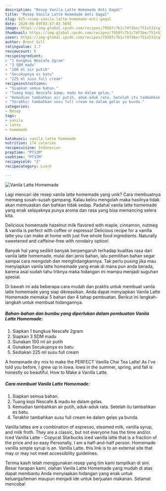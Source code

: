 ```yaml
---
description: "Resep Vanila Latte Homemade Anti Gagal"
title: "Resep Vanila Latte Homemade Anti Gagal"
slug: 825-resep-vanila-latte-homemade-anti-gagal
date: 2020-08-09T03:57:03.569Z
image: https://img-global.cpcdn.com/recipes/7958fc7b1c74f3be/751x532cq70/vanila-latte-homemade-foto-resep-utama.jpg
thumbnail: https://img-global.cpcdn.com/recipes/7958fc7b1c74f3be/751x532cq70/vanila-latte-homemade-foto-resep-utama.jpg
cover: https://img-global.cpcdn.com/recipes/7958fc7b1c74f3be/751x532cq70/vanila-latte-homemade-foto-resep-utama.jpg
author: Brent Gill
ratingvalue: 3.7
reviewcount: 6
recipeingredient:
- "1 bungkus Nescafe 2gram"
- "3 SDM madu"
- "100 ml air putih"
- "Secukupnya es batu"
- "225 ml susu full cream"
recipeinstructions:
- "Siapkan semua bahan."
- "Tuang kopi Nescafe &amp; madu ke dalam gelas."
- "Kemudian tambahkan air putih, aduk-aduk rata. Setelah itu tambahkan es batu."
- "Terakhir tambahkan susu full cream ke dalam gelas ya bunda."
categories:
- Resep
tags:
- vanila
- latte
- homemade

katakunci: vanila latte homemade 
nutrition: 174 calories
recipecuisine: Indonesian
preptime: "PT12M"
cooktime: "PT37M"
recipeyield: "2"
recipecategory: Lunch

---
```



![Vanila Latte Homemade](https://img-global.cpcdn.com/recipes/7958fc7b1c74f3be/751x532cq70/vanila-latte-homemade-foto-resep-utama.jpg)

Lagi mencari ide resep vanila latte homemade yang unik? Cara membuatnya memang susah-susah gampang. Kalau keliru mengolah maka hasilnya tidak akan memuaskan dan bahkan tidak sedap. Padahal vanila latte homemade yang enak selayaknya punya aroma dan rasa yang bisa memancing selera kita.

Delicious homemade hazelnut milk flavored with maple, cinnamon, nutmeg &amp; vanilla is perfect with coffee or espresso! Delicious recipe for a vanilla latte you can make at home with just five whole food ingredients. Naturally sweetened and caffeine-free with nondairy option!

Banyak hal yang sedikit banyak berpengaruh terhadap kualitas rasa dari vanila latte homemade, mulai dari jenis bahan, lalu pemilihan bahan segar sampai cara mengolah dan menghidangkannya. Tak perlu pusing jika mau menyiapkan vanila latte homemade yang enak di mana pun anda berada, karena asal sudah tahu triknya maka hidangan ini mampu menjadi suguhan spesial.


Di bawah ini ada beberapa cara mudah dan praktis untuk membuat vanila latte homemade yang siap dikreasikan. Anda dapat menyiapkan Vanila Latte Homemade memakai 5 bahan dan 4 tahap pembuatan. Berikut ini langkah-langkah untuk membuat hidangannya.

<!--inarticleads1-->

##### Bahan-bahan dan bumbu yang diperlukan dalam pembuatan Vanila Latte Homemade:

1. Siapkan 1 bungkus Nescafe 2gram
1. Siapkan 3 SDM madu
1. Gunakan 100 ml air putih
1. Gunakan Secukupnya es batu
1. Sediakan 225 ml susu full cream


A homemade dry mix to make the PERFECT Vanilla Chai Tea Latte! As I&#39;ve told you before, I grew up in Iowa. Iowa in the summer, spring, and fall is honestly so beautiful. How to Make a Vanilla Latte. 

<!--inarticleads2-->

##### Cara membuat Vanila Latte Homemade:

1. Siapkan semua bahan.
1. Tuang kopi Nescafe &amp; madu ke dalam gelas.
1. Kemudian tambahkan air putih, aduk-aduk rata. Setelah itu tambahkan es batu.
1. Terakhir tambahkan susu full cream ke dalam gelas ya bunda.


Vanilla lattes are a combination of espresso, steamed milk, vanilla syrup, and milk froth. They are a classic, but not everyone has the time and/or. Iced Vanilla Latte - Copycat Starbucks iced vanilla latte that is a fraction of the price and so easy Personally, I am a half-and-half person. Homemade vanilla simple syrup is an. Vanilla Latte. this link is to an external site that may or may not meet accessibility guidelines. 

Terima kasih telah menggunakan resep yang tim kami tampilkan di sini. Besar harapan kami, olahan Vanila Latte Homemade yang mudah di atas dapat membantu Anda menyiapkan hidangan yang enak untuk keluarga/teman maupun menjadi ide untuk berjualan makanan. Selamat mencoba!
